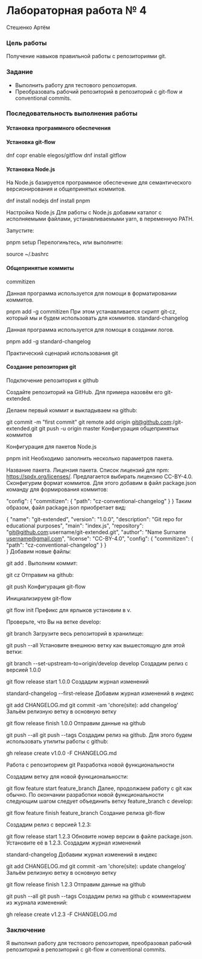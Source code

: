 # Лабораторная работа № 4
Стешенко Артём
### Цель работы
Получение навыков правильной работы с репозиториями git.
### Задание
- Выполнить работу для тестового репозитория.
- Преобразовать рабочий репозиторий в репозиторий с git-flow и conventional commits.

### Последовательность выполнения работы

#### Установка программного обеспечения

#### Установка git-flow

dnf copr enable elegos/gitflow
dnf install gitflow

#### Установка Node.js
На Node.js базируется программное обеспечение для семантического версионирования и общепринятых коммитов.

dnf install nodejs
dnf install pnpm

Настройка Node.js
Для работы с Node.js добавим каталог с исполняемыми файлами, устанавливаемыми yarn, в переменную PATH.

Запустите:

pnpm setup
Перелогиньтесь, или выполните:

source ~/.bashrc

#### Общепринятые коммиты
commitizen

Данная программа используется для помощи в форматировании коммитов.

pnpm add -g commitizen
При этом устанавливается скрипт git-cz, который мы и будем использовать для коммитов.
standard-changelog

Данная программа используется для помощи в создании логов.

pnpm add -g standard-changelog

Практический сценарий использования git

#### Создание репозитория git
Подключение репозитория к github

Создайте репозиторий на GitHub. Для примера назовём его git-extended.

Делаем первый коммит и выкладываем на github:

git commit -m "first commit"
git remote add origin git@github.com:<username>/git-extended.git
git push -u origin master
Конфигурация общепринятых коммитов

Конфигурация для пакетов Node.js

pnpm init
Необходимо заполнить несколько параметров пакета.

Название пакета.
Лицензия пакета. Список лицензий для npm: https://spdx.org/licenses/. Предлагается выбирать лицензию CC-BY-4.0.
Сконфигурим формат коммитов. Для этого добавим в файл package.json команду для формирования коммитов:

"config": {
        "commitizen": {
            "path": "cz-conventional-changelog"
        }
}
Таким образом, файл package.json приобретает вид:

{
    "name": "git-extended",
    "version": "1.0.0",
    "description": "Git repo for educational purposes",
    "main": "index.js",
    "repository": "git@github.com:username/git-extended.git",
    "author": "Name Surname <username@gmail.com>",
    "license": "CC-BY-4.0",
    "config": {
        "commitizen": {
            "path": "cz-conventional-changelog"
        }
    }    
}
Добавим новые файлы:

git add .
Выполним коммит:

git cz
Отправим на github:

git push
Конфигурация git-flow

Инициализируем git-flow

git flow init
Префикс для ярлыков установим в v.

Проверьте, что Вы на ветке develop:

git branch
Загрузите весь репозиторий в хранилище:

git push --all
Установите внешнюю ветку как вышестоящую для этой ветки:

git branch --set-upstream-to=origin/develop develop
Создадим релиз с версией 1.0.0

git flow release start 1.0.0
Создадим журнал изменений

standard-changelog --first-release
Добавим журнал изменений в индекс

git add CHANGELOG.md
git commit -am 'chore(site): add changelog'
Зальём релизную ветку в основную ветку

git flow release finish 1.0.0
Отправим данные на github

git push --all
git push --tags
Создадим релиз на github. Для этого будем использовать утилиты работы с github:

gh release create v1.0.0 -F CHANGELOG.md

Работа с репозиторием git
Разработка новой функциональности

Создадим ветку для новой функциональности:

git flow feature start feature_branch
Далее, продолжаем работу c git как обычно.
По окончании разработки новой функциональности следующим шагом следует объединить ветку feature_branch c develop:

git flow feature finish feature_branch
Создание релиза git-flow

Создадим релиз с версией 1.2.3:

git flow release start 1.2.3
Обновите номер версии в файле package.json. Установите её в 1.2.3.
Создадим журнал изменений

standard-changelog
Добавим журнал изменений в индекс

git add CHANGELOG.md
git commit -am 'chore(site): update changelog'
Зальём релизную ветку в основную ветку

git flow release finish 1.2.3
Отправим данные на github

git push --all
git push --tags
Создадим релиз на github с комментарием из журнала изменений:

gh release create v1.2.3 -F CHANGELOG.md

### Заключение
Я выполнил работу для тестового репозитория, преобразовал рабочий репозиторий в репозиторий с git-flow и conventional commits.
